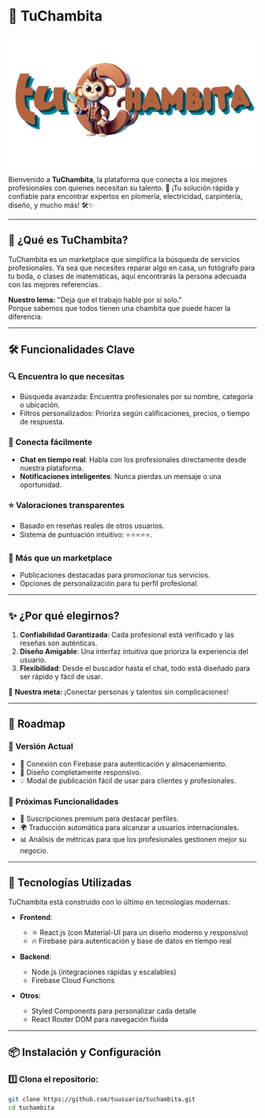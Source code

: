 # 🚀 TuChambita

![TuChambita Logo](/public/assets/banner.png)  
Bienvenido a **TuChambita**, la plataforma que conecta a los mejores profesionales con quienes necesitan su talento. 🌟 ¡Tu solución rápida y confiable para encontrar expertos en plomería, electricidad, carpintería, diseño, y mucho más! 🛠️✨

---

## 🌟 ¿Qué es TuChambita?
TuChambita es un marketplace que simplifica la búsqueda de servicios profesionales. Ya sea que necesites reparar algo en casa, un fotógrafo para tu boda, o clases de matemáticas, aquí encontrarás la persona adecuada con las mejores referencias.  

**Nuestro lema:** "Deja que el trabajo hable por sí solo."  
Porque sabemos que todos tienen una chambita que puede hacer la diferencia.

---

## 🛠️ Funcionalidades Clave
### 🔍 Encuentra lo que necesitas
- Búsqueda avanzada: Encuentra profesionales por su nombre, categoría o ubicación.  
- Filtros personalizados: Prioriza según calificaciones, precios, o tiempo de respuesta.  

### 💬 Conecta fácilmente
- **Chat en tiempo real**: Habla con los profesionales directamente desde nuestra plataforma.  
- **Notificaciones inteligentes**: Nunca pierdas un mensaje o una oportunidad.  

### ⭐ Valoraciones transparentes
- Basado en reseñas reales de otros usuarios.  
- Sistema de puntuación intuitivo: ⭐⭐⭐⭐⭐.

### 🚀 Más que un marketplace
- Publicaciones destacadas para promocionar tus servicios.  
- Opciones de personalización para tu perfil profesional.

---

## ✨ ¿Por qué elegirnos?
1. **Confiabilidad Garantizada**: Cada profesional está verificado y las reseñas son auténticas.
2. **Diseño Amigable**: Una interfaz intuitiva que prioriza la experiencia del usuario.  
3. **Flexibilidad**: Desde el buscador hasta el chat, todo está diseñado para ser rápido y fácil de usar.  

🎯 **Nuestra meta:** ¡Conectar personas y talentos sin complicaciones!

---

## 🚧 Roadmap
### 🎉 Versión Actual
- 🧰 Conexión con Firebase para autenticación y almacenamiento.  
- 📱 Diseño completamente responsivo.  
- 💡 Modal de publicación fácil de usar para clientes y profesionales.  

### 🔮 Próximas Funcionalidades
- 🏅 Suscripciones premium para destacar perfiles.  
- 🌍 Traducción automática para alcanzar a usuarios internacionales.  
- 📊 Análisis de métricas para que los profesionales gestionen mejor su negocio.

---

## 🚀 Tecnologías Utilizadas
TuChambita está construido con lo último en tecnologías modernas:  

- **Frontend**:  
  - ⚛️ React.js (con Material-UI para un diseño moderno y responsivo)  
  - 🔥 Firebase para autenticación y base de datos en tiempo real  

- **Backend**:  
  - Node.js (integraciones rápidas y escalables)  
  - Firebase Cloud Functions  

- **Otros**:  
  - Styled Components para personalizar cada detalle  
  - React Router DOM para navegación fluida  

---

## 📦 Instalación y Configuración

### 1️⃣ Clona el repositorio:
```bash
git clone https://github.com/tuusuario/tuchambita.git
cd tuchambita
